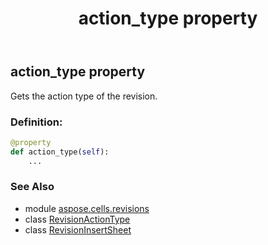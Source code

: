 ﻿---
title: action_type property
second_title: Aspose.Cells for Python via .NET API References
description: 
type: docs
weight: 30
url: /aspose.cells.revisions/revisioninsertsheet/action_type/
is_root: false
---

## action_type property


Gets the action type of the revision.
### Definition:
```python
@property
def action_type(self):
    ...
```

### See Also
* module [aspose.cells.revisions](../../)
* class [RevisionActionType](/cells/python-net/aspose.cells.revisions/revisionactiontype)
* class [RevisionInsertSheet](/cells/python-net/aspose.cells.revisions/revisioninsertsheet)
